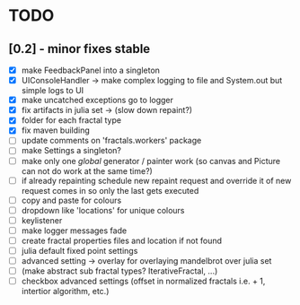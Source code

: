 # TODO

## [0.2] - minor fixes stable
- [x] make FeedbackPanel into a singleton
- [x] UIConsoleHandler -> make complex logging to file and System.out but simple logs to UI
- [x] make uncatched exceptions go to logger
- [x] fix artifacts in julia set -> (slow down repaint?)
- [x] folder for each fractal type
- [x] fix maven building 
- [ ] update comments on 'fractals.workers' package
- [ ] make Settings a singleton?
- [ ] make only one *global* generator / painter work (so canvas and Picture can not do work at the same time?)
- [ ] if already repainting schedule new repaint request and override it of new request comes in so only the last gets executed
- [ ] copy and paste for colours
- [ ] dropdown like 'locations' for unique colours
- [ ] keylistener
- [ ] make logger messages fade
- [ ] create fractal properties files and location if not found
- [ ] julia default fixed point settings
- [ ] advanced setting -> overlay for overlaying mandelbrot over julia set
- [ ] (make abstract sub fractal types? IterativeFractal, ...)
- [ ] checkbox advanced settings (offset in normalized fractals i.e. + 1, intertior algorithm, etc.)
